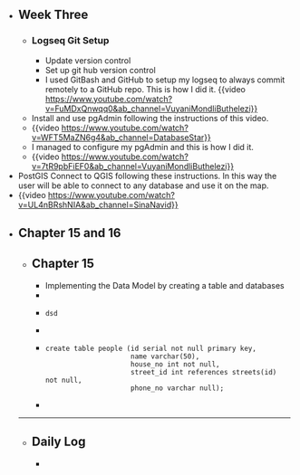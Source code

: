 - ## Week Three
	- ### Logseq Git Setup
		- Update version control
		- Set up git hub version control
		- I used GitBash and GitHub to setup my logseq to always commit remotely to a GitHub repo. This is how I did it.
		  {{video https://www.youtube.com/watch?v=FuMDxQnwqq0&ab_channel=VuyaniMondliButhelezi}}
	- Install and use pgAdmin following the instructions of this video.
	- {{video https://www.youtube.com/watch?v=WFT5MaZN6g4&ab_channel=DatabaseStar}}
	- I managed to configure my pgAdmin and this is how I did it.
	- {{video https://www.youtube.com/watch?v=7tR9pbFiEF0&ab_channel=VuyaniMondliButhelezi}}
- PostGIS Connect to QGIS following these instructions. In this way the user will be able to connect to any database and use it on the map.
- {{video https://www.youtube.com/watch?v=UL4nBRshNIA&ab_channel=SinaNavid}}
- ## Chapter 15 and 16
	- ## Chapter 15
		- Implementing the Data Model by creating a table and databases
		- ![<title>](<https://i.imgur.com/J04418t.png>)
		- ```
		  dsd
		  ```
		- ![<title>](<https://i.imgur.com/KjaeAll.png>)
		- ```
		  create table people (id serial not null primary key,
		                       name varchar(50),
		                       house_no int not null,
		                       street_id int references streets(id) not null,
		                       phone_no varchar null);
		  ```
		-
	- -----
	- ## Daily Log
		-